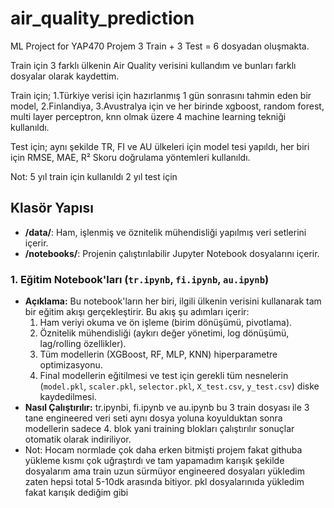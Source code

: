 # air_quality_prediction
ML Project for YAP470
Projem 3 Train + 3 Test = 6 dosyadan oluşmakta.

Train için 3 farklı ülkenin Air Quality verisini kullandım ve bunları farklı dosyalar olarak kaydettim.

Train için; 1.Türkiye verisi için hazırlanmış 1 gün sonrasını tahmin eden bir model, 2.Finlandiya, 3.Avustralya için ve her birinde xgboost, random forest, multi layer perceptron, knn olmak üzere 4 machine learning tekniği kullanıldı.

Test için; aynı şekilde TR, FI ve AU ülkeleri için model tesi yapıldı, her biri için RMSE, MAE, R² Skoru doğrulama yöntemleri kullanıldı.

Not: 5 yıl train için kullanıldı 2 yıl test için

## Klasör Yapısı

- **/data/**: Ham, işlenmiş ve öznitelik mühendisliği yapılmış veri setlerini içerir.
- **/notebooks/**: Projenin çalıştırılabilir Jupyter Notebook dosyalarını içerir.

### 1. Eğitim Notebook'ları (`tr.ipynb`, `fi.ipynb`, `au.ipynb`)

- **Açıklama:** Bu notebook'ların her biri, ilgili ülkenin verisini kullanarak tam bir eğitim akışı gerçekleştirir. Bu akış şu adımları içerir:
    1.  Ham veriyi okuma ve ön işleme (birim dönüşümü, pivotlama).
    2.  Öznitelik mühendisliği (aykırı değer yönetimi, log dönüşümü, lag/rolling özellikler).
    3.  Tüm modellerin (XGBoost, RF, MLP, KNN) hiperparametre optimizasyonu.
    4.  Final modellerin eğitilmesi ve test için gerekli tüm nesnelerin (`model.pkl`, `scaler.pkl`, `selector.pkl`, `X_test.csv`, `y_test.csv`) diske kaydedilmesi.
- **Nasıl Çalıştırılır:** tr.ipynbi, fi.ipynb ve au.ipynb bu 3 train dosyası ile 3 tane engineered veri seti aynı dosya yoluna koyulduktan sonra modellerin sadece 4. blok yani training blokları çalıştırılır sonuçlar otomatik olarak indiriliyor.
- Not: Hocam normlade çok daha erken bitmişti projem fakat githuba yükleme kısmı çok uğraştırdı ve tam yapamadım karışık şekilde dosyalarım ama train uzun sürmüyor engineered dosyaları yükledim zaten hepsi total 5-10dk arasında bitiyor. pkl dosyalarınıda yükledim fakat karışık dediğim gibi
